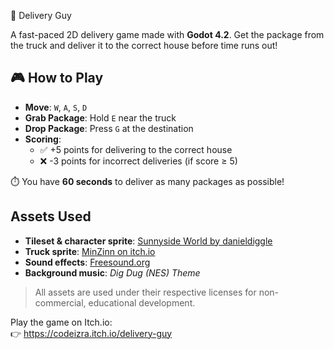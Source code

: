 🚚 Delivery Guy

A fast-paced 2D delivery game made with **Godot 4.2**.
Get the package from the truck and deliver it to the correct house before time runs out!

## 🎮 How to Play

- **Move**: `W`, `A`, `S`, `D`
- **Grab Package**: Hold `E` near the truck
- **Drop Package**: Press `G` at the destination
- **Scoring**:
  - ✅ +5 points for delivering to the correct house
  - ❌ -3 points for incorrect deliveries (if score ≥ 5)

⏱️ You have **60 seconds** to deliver as many packages as possible!

## Assets Used

- **Tileset & character sprite**: [Sunnyside World by danieldiggle](https://danieldiggle.itch.io/sunnyside)
- **Truck sprite**: [MinZinn on itch.io](https://minzinn.itch.io/pixelvehicles)
- **Sound effects**: [Freesound.org](https://freesound.org/)
- **Background music**: *Dig Dug (NES) Theme* 

> All assets are used under their respective licenses for non-commercial, educational development.

Play the game on Itch.io:  
👉 https://codeizra.itch.io/delivery-guy
